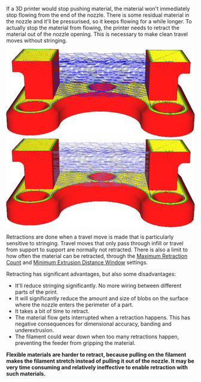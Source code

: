 If a 3D printer would stop pushing material, the material won't immediately stop flowing from the end of the nozzle. There is some residual material in the nozzle and it'll be pressurised, so it keeps flowing for a while longer. To actually stop the material from flowing, the printer needs to retract the material out of the nozzle opening. This is necessary to make clean travel moves without stringing.

![Retractions disabled](images/retraction_enable_disabled.png)
![Retracted travel moves show as a lighter blue](images/retraction_enable_enabled.png)

Retractions are done when a travel move is made that is particularly sensitive to stringing. Travel moves that only pass through infill or travel from support to support are normally not retracted. There is also a limit to how often the material can be retracted, through the [Maximum Retraction Count](retraction_count_max) and [Minimum Extrusion Distance Window](retraction_extrusion_window) settings.

Retracting has significant advantages, but also some disadvantages:
* It'll reduce stringing significantly. No more wiring between different parts of the print.
* It will significantly reduce the amount and size of blobs on the surface where the nozzle enters the perimeter of a part.
* It takes a bit of time to retract.
* The material flow gets interrupted when a retraction happens. This has negative consequences for dimensional accuracy, banding and underextrusion.
* The filament could wear down when too many retractions happen, preventing the feeder from gripping the material.

**Flexible materials are harder to retract, because pulling on the filament makes the filament stretch instead of pulling it out of the nozzle. It may be very time consuming and relatively ineffective to enable retraction with such materials.**
